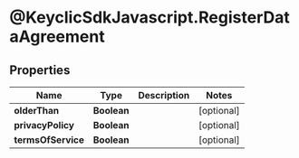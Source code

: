 # @KeyclicSdkJavascript.RegisterDataAgreement

## Properties
Name | Type | Description | Notes
------------ | ------------- | ------------- | -------------
**olderThan** | **Boolean** |  | [optional] 
**privacyPolicy** | **Boolean** |  | [optional] 
**termsOfService** | **Boolean** |  | [optional] 



